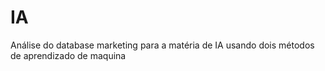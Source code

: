 # IA
Análise do database marketing para a matéria de IA usando dois métodos de aprendizado de maquina
